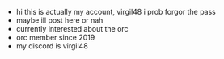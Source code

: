 - hi this is actually my account, virgil48 i prob forgor the pass
- maybe ill post here or nah
- currently interested about the orc
- orc member since 2019
- my discord is virgil48

<!---
virgil48YT/virgil48YT is a ✨ special ✨ repository because its `README.md` (this file) appears on your GitHub profile.
You can click the Preview link to take a look at your changes.
--->
